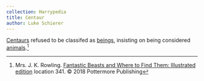 ```yaml
---
collection: Harrypedia
title: Centaur
author: Luke Schierer
---
```


[Centaurs] refused to be classifed as [beings], insisting on being considered
[animals].[^231003-1]

[beings]: ../
[animals]: ../../animals/
[Centaurs]: ../../animals/centaur/

[^231003-1]:
    Mrs. J. K. Rowling.
    [Fantastic Beasts and Where to Find Them: Illustrated edition]
    location 341. © 2018 Pottermore Publishing

[Fantastic Beasts and Where to Find Them: Illustrated edition]: https://www.librarything.com/work/642676
